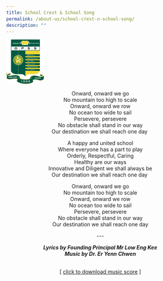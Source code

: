 ```yaml
---
title: School Crest & School Song
permalink: /about-us/school-crest-n-school-song/
description: ""
---
```


<img style="width: 20%;" src="/images/School_Logo.jpg" />
<p style="text-align: center;">Onward, onward we go<br />No mountain too high to scale<br />Onward, onward we row<br />No ocean too wide to sail<br />Persevere, persevere<br />No obstacle shall stand in our way<br />Our destination we shall reach one day&nbsp;</p>
<p style="text-align: center;">A happy and united school<br />Where everyone has a part to play<br />Orderly, Respectful, Caring<br />Healthy are our ways<br />Innovative and Diligent we shall always be<br />Our destination we shall reach one day&nbsp;</p>
<p style="text-align: center;">Onward, onward we go<br />No mountain too high to scale<br />Onward, onward we row<br />No ocean too wide to sail<br />Persevere, persevere<br />No obstacle shall stand in our way<br />Our destination we shall reach one day</p>
<p style="text-align: center;">---</p>
<p style="text-align: center;"><em><strong>Lyrics by Founding Principal Mr Low Eng Kee</strong></em><br /><em><strong>Music by Dr. Er Yenn Chwen</strong></em></p>
<p style="text-align: center;">&nbsp;<br />[&nbsp;<a href="/files/schsong_scores.pdf" target="_blank" rel="noopener">click to download music score</a>&nbsp;]</p>